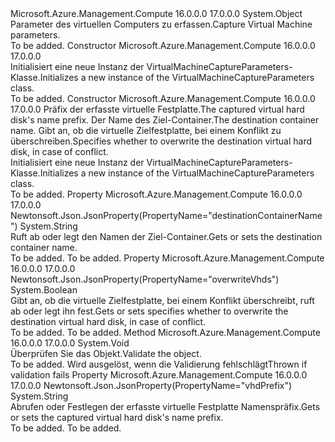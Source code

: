 <Type Name="VirtualMachineCaptureParameters" FullName="Microsoft.Azure.Management.Compute.Models.VirtualMachineCaptureParameters">
  <TypeSignature Language="C#" Value="public class VirtualMachineCaptureParameters" />
  <TypeSignature Language="ILAsm" Value=".class public auto ansi beforefieldinit VirtualMachineCaptureParameters extends System.Object" />
  <TypeSignature Language="DocId" Value="T:Microsoft.Azure.Management.Compute.Models.VirtualMachineCaptureParameters" />
  <TypeSignature Language="VB.NET" Value="Public Class VirtualMachineCaptureParameters" />
  <TypeSignature Language="F#" Value="type VirtualMachineCaptureParameters = class" />
  <AssemblyInfo>
    <AssemblyName>Microsoft.Azure.Management.Compute</AssemblyName>
    <AssemblyVersion>16.0.0.0</AssemblyVersion>
    <AssemblyVersion>17.0.0.0</AssemblyVersion>
  </AssemblyInfo>
  <Base>
    <BaseTypeName>System.Object</BaseTypeName>
  </Base>
  <Interfaces />
  <Docs>
    <summary>
            <span data-ttu-id="79f5a-101">Parameter des virtuellen Computers zu erfassen.</span><span class="sxs-lookup"><span data-stu-id="79f5a-101">Capture Virtual Machine parameters.</span></span>
            </summary>
    <remarks>To be added.</remarks>
  </Docs>
  <Members>
    <Member MemberName=".ctor">
      <MemberSignature Language="C#" Value="public VirtualMachineCaptureParameters ();" />
      <MemberSignature Language="ILAsm" Value=".method public hidebysig specialname rtspecialname instance void .ctor() cil managed" />
      <MemberSignature Language="DocId" Value="M:Microsoft.Azure.Management.Compute.Models.VirtualMachineCaptureParameters.#ctor" />
      <MemberSignature Language="VB.NET" Value="Public Sub New ()" />
      <MemberType>Constructor</MemberType>
      <AssemblyInfo>
        <AssemblyName>Microsoft.Azure.Management.Compute</AssemblyName>
        <AssemblyVersion>16.0.0.0</AssemblyVersion>
        <AssemblyVersion>17.0.0.0</AssemblyVersion>
      </AssemblyInfo>
      <Parameters />
      <Docs>
        <summary>
            <span data-ttu-id="79f5a-102">Initialisiert eine neue Instanz der VirtualMachineCaptureParameters-Klasse.</span><span class="sxs-lookup"><span data-stu-id="79f5a-102">Initializes a new instance of the VirtualMachineCaptureParameters class.</span></span>
            </summary>
        <remarks>To be added.</remarks>
      </Docs>
    </Member>
    <Member MemberName=".ctor">
      <MemberSignature Language="C#" Value="public VirtualMachineCaptureParameters (string vhdPrefix, string destinationContainerName, bool overwriteVhds);" />
      <MemberSignature Language="ILAsm" Value=".method public hidebysig specialname rtspecialname instance void .ctor(string vhdPrefix, string destinationContainerName, bool overwriteVhds) cil managed" />
      <MemberSignature Language="DocId" Value="M:Microsoft.Azure.Management.Compute.Models.VirtualMachineCaptureParameters.#ctor(System.String,System.String,System.Boolean)" />
      <MemberSignature Language="VB.NET" Value="Public Sub New (vhdPrefix As String, destinationContainerName As String, overwriteVhds As Boolean)" />
      <MemberSignature Language="F#" Value="new Microsoft.Azure.Management.Compute.Models.VirtualMachineCaptureParameters : string * string * bool -&gt; Microsoft.Azure.Management.Compute.Models.VirtualMachineCaptureParameters" Usage="new Microsoft.Azure.Management.Compute.Models.VirtualMachineCaptureParameters (vhdPrefix, destinationContainerName, overwriteVhds)" />
      <MemberType>Constructor</MemberType>
      <AssemblyInfo>
        <AssemblyName>Microsoft.Azure.Management.Compute</AssemblyName>
        <AssemblyVersion>16.0.0.0</AssemblyVersion>
        <AssemblyVersion>17.0.0.0</AssemblyVersion>
      </AssemblyInfo>
      <Parameters>
        <Parameter Name="vhdPrefix" Type="System.String" />
        <Parameter Name="destinationContainerName" Type="System.String" />
        <Parameter Name="overwriteVhds" Type="System.Boolean" />
      </Parameters>
      <Docs>
        <param name="vhdPrefix"><span data-ttu-id="79f5a-103">Präfix der erfasste virtuelle Festplatte.</span><span class="sxs-lookup"><span data-stu-id="79f5a-103">The captured virtual hard disk's name prefix.</span></span></param>
        <param name="destinationContainerName"><span data-ttu-id="79f5a-104">Der Name des Ziel-Container.</span><span class="sxs-lookup"><span data-stu-id="79f5a-104">The destination container name.</span></span></param>
        <param name="overwriteVhds"><span data-ttu-id="79f5a-105">Gibt an, ob die virtuelle Zielfestplatte, bei einem Konflikt zu überschreiben.</span><span class="sxs-lookup"><span data-stu-id="79f5a-105">Specifies whether to overwrite the destination virtual hard disk, in case of conflict.</span></span></param>
        <summary>
            <span data-ttu-id="79f5a-106">Initialisiert eine neue Instanz der VirtualMachineCaptureParameters-Klasse.</span><span class="sxs-lookup"><span data-stu-id="79f5a-106">Initializes a new instance of the VirtualMachineCaptureParameters class.</span></span>
            </summary>
        <remarks>To be added.</remarks>
      </Docs>
    </Member>
    <Member MemberName="DestinationContainerName">
      <MemberSignature Language="C#" Value="public string DestinationContainerName { get; set; }" />
      <MemberSignature Language="ILAsm" Value=".property instance string DestinationContainerName" />
      <MemberSignature Language="DocId" Value="P:Microsoft.Azure.Management.Compute.Models.VirtualMachineCaptureParameters.DestinationContainerName" />
      <MemberSignature Language="VB.NET" Value="Public Property DestinationContainerName As String" />
      <MemberSignature Language="F#" Value="member this.DestinationContainerName : string with get, set" Usage="Microsoft.Azure.Management.Compute.Models.VirtualMachineCaptureParameters.DestinationContainerName" />
      <MemberType>Property</MemberType>
      <AssemblyInfo>
        <AssemblyName>Microsoft.Azure.Management.Compute</AssemblyName>
        <AssemblyVersion>16.0.0.0</AssemblyVersion>
        <AssemblyVersion>17.0.0.0</AssemblyVersion>
      </AssemblyInfo>
      <Attributes>
        <Attribute>
          <AttributeName>Newtonsoft.Json.JsonProperty(PropertyName="destinationContainerName")</AttributeName>
        </Attribute>
      </Attributes>
      <ReturnValue>
        <ReturnType>System.String</ReturnType>
      </ReturnValue>
      <Docs>
        <summary>
            <span data-ttu-id="79f5a-107">Ruft ab oder legt den Namen der Ziel-Container.</span><span class="sxs-lookup"><span data-stu-id="79f5a-107">Gets or sets the destination container name.</span></span>
            </summary>
        <value>To be added.</value>
        <remarks>To be added.</remarks>
      </Docs>
    </Member>
    <Member MemberName="OverwriteVhds">
      <MemberSignature Language="C#" Value="public bool OverwriteVhds { get; set; }" />
      <MemberSignature Language="ILAsm" Value=".property instance bool OverwriteVhds" />
      <MemberSignature Language="DocId" Value="P:Microsoft.Azure.Management.Compute.Models.VirtualMachineCaptureParameters.OverwriteVhds" />
      <MemberSignature Language="VB.NET" Value="Public Property OverwriteVhds As Boolean" />
      <MemberSignature Language="F#" Value="member this.OverwriteVhds : bool with get, set" Usage="Microsoft.Azure.Management.Compute.Models.VirtualMachineCaptureParameters.OverwriteVhds" />
      <MemberType>Property</MemberType>
      <AssemblyInfo>
        <AssemblyName>Microsoft.Azure.Management.Compute</AssemblyName>
        <AssemblyVersion>16.0.0.0</AssemblyVersion>
        <AssemblyVersion>17.0.0.0</AssemblyVersion>
      </AssemblyInfo>
      <Attributes>
        <Attribute>
          <AttributeName>Newtonsoft.Json.JsonProperty(PropertyName="overwriteVhds")</AttributeName>
        </Attribute>
      </Attributes>
      <ReturnValue>
        <ReturnType>System.Boolean</ReturnType>
      </ReturnValue>
      <Docs>
        <summary>
            <span data-ttu-id="79f5a-108">Gibt an, ob die virtuelle Zielfestplatte, bei einem Konflikt überschreibt, ruft ab oder legt ihn fest.</span><span class="sxs-lookup"><span data-stu-id="79f5a-108">Gets or sets specifies whether to overwrite the destination virtual hard disk, in case of conflict.</span></span>
            </summary>
        <value>To be added.</value>
        <remarks>To be added.</remarks>
      </Docs>
    </Member>
    <Member MemberName="Validate">
      <MemberSignature Language="C#" Value="public virtual void Validate ();" />
      <MemberSignature Language="ILAsm" Value=".method public hidebysig newslot virtual instance void Validate() cil managed" />
      <MemberSignature Language="DocId" Value="M:Microsoft.Azure.Management.Compute.Models.VirtualMachineCaptureParameters.Validate" />
      <MemberSignature Language="VB.NET" Value="Public Overridable Sub Validate ()" />
      <MemberSignature Language="F#" Value="abstract member Validate : unit -&gt; unit&#xA;override this.Validate : unit -&gt; unit" Usage="virtualMachineCaptureParameters.Validate " />
      <MemberType>Method</MemberType>
      <AssemblyInfo>
        <AssemblyName>Microsoft.Azure.Management.Compute</AssemblyName>
        <AssemblyVersion>16.0.0.0</AssemblyVersion>
        <AssemblyVersion>17.0.0.0</AssemblyVersion>
      </AssemblyInfo>
      <ReturnValue>
        <ReturnType>System.Void</ReturnType>
      </ReturnValue>
      <Parameters />
      <Docs>
        <summary>
            <span data-ttu-id="79f5a-109">Überprüfen Sie das Objekt.</span><span class="sxs-lookup"><span data-stu-id="79f5a-109">Validate the object.</span></span>
            </summary>
        <remarks>To be added.</remarks>
        <exception cref="T:Microsoft.Rest.ValidationException">
            <span data-ttu-id="79f5a-110">Wird ausgelöst, wenn die Validierung fehlschlägt</span><span class="sxs-lookup"><span data-stu-id="79f5a-110">Thrown if validation fails</span></span>
            </exception>
      </Docs>
    </Member>
    <Member MemberName="VhdPrefix">
      <MemberSignature Language="C#" Value="public string VhdPrefix { get; set; }" />
      <MemberSignature Language="ILAsm" Value=".property instance string VhdPrefix" />
      <MemberSignature Language="DocId" Value="P:Microsoft.Azure.Management.Compute.Models.VirtualMachineCaptureParameters.VhdPrefix" />
      <MemberSignature Language="VB.NET" Value="Public Property VhdPrefix As String" />
      <MemberSignature Language="F#" Value="member this.VhdPrefix : string with get, set" Usage="Microsoft.Azure.Management.Compute.Models.VirtualMachineCaptureParameters.VhdPrefix" />
      <MemberType>Property</MemberType>
      <AssemblyInfo>
        <AssemblyName>Microsoft.Azure.Management.Compute</AssemblyName>
        <AssemblyVersion>16.0.0.0</AssemblyVersion>
        <AssemblyVersion>17.0.0.0</AssemblyVersion>
      </AssemblyInfo>
      <Attributes>
        <Attribute>
          <AttributeName>Newtonsoft.Json.JsonProperty(PropertyName="vhdPrefix")</AttributeName>
        </Attribute>
      </Attributes>
      <ReturnValue>
        <ReturnType>System.String</ReturnType>
      </ReturnValue>
      <Docs>
        <summary>
            <span data-ttu-id="79f5a-111">Abrufen oder Festlegen der erfasste virtuelle Festplatte Namenspräfix.</span><span class="sxs-lookup"><span data-stu-id="79f5a-111">Gets or sets the captured virtual hard disk's name prefix.</span></span>
            </summary>
        <value>To be added.</value>
        <remarks>To be added.</remarks>
      </Docs>
    </Member>
  </Members>
</Type>